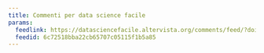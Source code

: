 ```yaml
---
title: Commenti per data science facile
params:
  feedlink: https://datasciencefacile.altervista.org/comments/feed/?doing_wp_cron=1745872820.9970018863677978515625
  feedid: 6c72518bba22cb65707c05115f1b5a85
---
```

